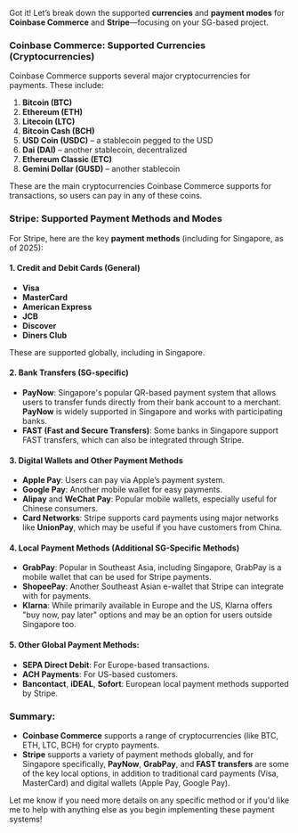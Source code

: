 Got it! Let’s break down the supported **currencies** and **payment modes** for **Coinbase Commerce** and **Stripe**—focusing on your SG-based project.

### **Coinbase Commerce: Supported Currencies (Cryptocurrencies)**
Coinbase Commerce supports several major cryptocurrencies for payments. These include:

1. **Bitcoin (BTC)**
2. **Ethereum (ETH)**
3. **Litecoin (LTC)**
4. **Bitcoin Cash (BCH)**
5. **USD Coin (USDC)** – a stablecoin pegged to the USD
6. **Dai (DAI)** – another stablecoin, decentralized
7. **Ethereum Classic (ETC)**
8. **Gemini Dollar (GUSD)** – another stablecoin

These are the main cryptocurrencies Coinbase Commerce supports for transactions, so users can pay in any of these coins.

### **Stripe: Supported Payment Methods and Modes**
For Stripe, here are the key **payment methods** (including for Singapore, as of 2025):

#### 1. **Credit and Debit Cards** (General)
   - **Visa**
   - **MasterCard**
   - **American Express**
   - **JCB**
   - **Discover**
   - **Diners Club**

These are supported globally, including in Singapore.

#### 2. **Bank Transfers (SG-specific)**
   - **PayNow**: Singapore's popular QR-based payment system that allows users to transfer funds directly from their bank account to a merchant. **PayNow** is widely supported in Singapore and works with participating banks.
   - **FAST (Fast and Secure Transfers)**: Some banks in Singapore support FAST transfers, which can also be integrated through Stripe.

#### 3. **Digital Wallets and Other Payment Methods**
   - **Apple Pay**: Users can pay via Apple’s payment system.
   - **Google Pay**: Another mobile wallet for easy payments.
   - **Alipay** and **WeChat Pay**: Popular mobile wallets, especially useful for Chinese consumers.
   - **Card Networks**: Stripe supports card payments using major networks like **UnionPay**, which may be useful if you have customers from China.

#### 4. **Local Payment Methods** (Additional SG-Specific Methods)
   - **GrabPay**: Popular in Southeast Asia, including Singapore, GrabPay is a mobile wallet that can be used for Stripe payments.
   - **ShopeePay**: Another Southeast Asian e-wallet that Stripe can integrate with for payments.
   - **Klarna**: While primarily available in Europe and the US, Klarna offers "buy now, pay later" options and may be an option for users outside Singapore too.

#### 5. **Other Global Payment Methods**:
   - **SEPA Direct Debit**: For Europe-based transactions.
   - **ACH Payments**: For US-based customers.
   - **Bancontact**, **iDEAL**, **Sofort**: European local payment methods supported by Stripe.
  
### Summary:
- **Coinbase Commerce** supports a range of cryptocurrencies (like BTC, ETH, LTC, BCH) for crypto payments.
- **Stripe** supports a variety of payment methods globally, and for Singapore specifically, **PayNow**, **GrabPay**, and **FAST transfers** are some of the key local options, in addition to traditional card payments (Visa, MasterCard) and digital wallets (Apple Pay, Google Pay).

Let me know if you need more details on any specific method or if you'd like me to help with anything else as you begin implementing these payment systems!
